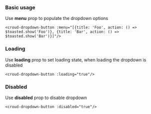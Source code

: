 ### Basic usage
Use **menu** prop to populate the dropdown options

    <croud-dropdown-button :menu="[{title: 'Foo', action: () => $toasted.show('Foo')}, {title: 'Bar', action: () => $toasted.show('Bar')}]"/>

### Loading
Use **loading** prop to set loading state, when loading the dropdown is disabled

    <croud-dropdown-button :loading="true"/>


### Disabled
Use **disabled** prop to disable dropdown

    <croud-dropdown-button :disabled="true"/>
